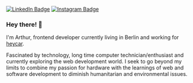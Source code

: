 [![LinkedIn Badge](https://img.shields.io/badge/LinkedIn-Profile-informational?style=flat-square&logo=linkedin&logoColor=white&color=0D76A8)](https://www.linkedin.com/in/arthurboss/)
[![Instagram Badge](https://img.shields.io/badge/Instagram-Profile-informational?style=flat-square&logo=instagram&logoColor=white&color=E1306C)](https://www.instagram.com/arthurboss_/)

### Hey there! 👋

I'm Arthur, frontend developer currently living in Berlin and working for [heycar](https://hey.car/).

Fascinated by technology, long time computer technician/enthusiast and currently exploring the web development world. I seek to go beyond my limits to combine my passion for hardware with the learnings of web and software development to diminish humanitarian and environmental issues.

<!--
**arthurboss/arthurboss** is a ✨ _special_ ✨ repository because its `README.md` (this file) appears on your GitHub profile.

Here are some ideas to get you started:

- 🔭 I’m currently working on ...
- 🌱 I’m currently learning ...
- 👯 I’m looking to collaborate on ...
- 🤔 I’m looking for help with ...
- 💬 Ask me about ...
- 📫 How to reach me: ...
- 😄 Pronouns: ...
- ⚡ Fun fact: ...
-->
